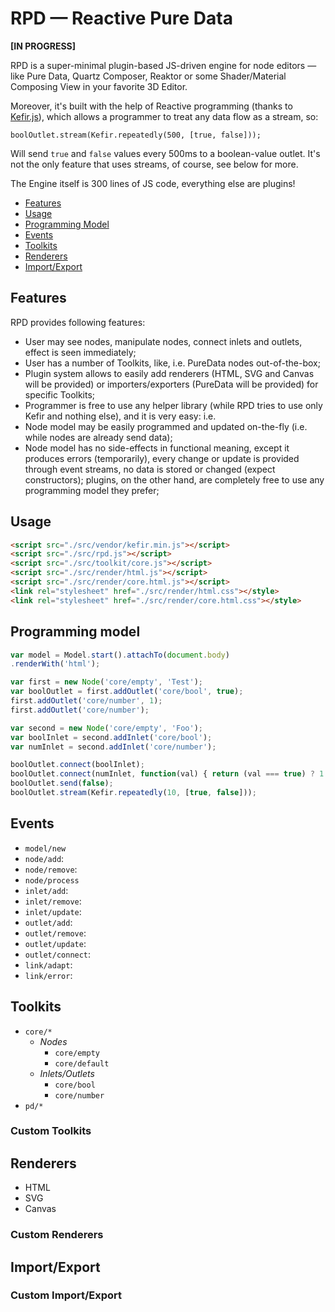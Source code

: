 # RPD — Reactive Pure Data

**[IN PROGRESS]**

RPD is a super-minimal plugin-based JS-driven engine for node editors — like Pure Data, Quartz Composer, Reaktor or some Shader/Material Composing View in your favorite 3D Editor.

Moreover, it's built with the help of Reactive programming (thanks to [Kefir.js](http://pozadi.github.io/kefir/)), which allows a programmer to treat any data flow as a stream, so:

```
boolOutlet.stream(Kefir.repeatedly(500, [true, false]));
```

Will send `true` and `false` values every 500ms to a boolean-value outlet. It's not the only feature that uses streams, of course, see below for more.

The Engine itself is 300 lines of JS code, everything else are plugins!

* [Features](#features)
* [Usage](#usage)
* [Programming Model](#programming-model)
* [Events](#events)
* [Toolkits](#toolkits)
* [Renderers](#renderers)
* [Import/Export](#import-export)

## Features

RPD provides following features:

* User may see nodes, manipulate nodes, connect inlets and outlets, effect is seen immediately;
* User has a number of Toolkits, like, i.e. PureData nodes out-of-the-box;
* Plugin system allows to easily add renderers (HTML, SVG and Canvas will be provided) or importers/exporters (PureData will be provided) for specific Toolkits;
* Programmer is free to use any helper library (while RPD tries to use only Kefir and nothing else), and it is very easy: i.e.
* Node model may be easily programmed and updated on-the-fly (i.e. while nodes are already send data);
* Node model has no side-effects in functional meaning, except it produces errors (temporarily), every change or update is provided through event streams, no data is stored or changed (expect constructors); plugins, on the other hand, are completely free to use any programming model they prefer;

## Usage

```html
<script src="./src/vendor/kefir.min.js"></script>
<script src="./src/rpd.js"></script>
<script src="./src/toolkit/core.js"></script>
<script src="./src/render/html.js"></script>
<script src="./src/render/core.html.js"></script>
<link rel="stylesheet" href="./src/render/html.css"></style>
<link rel="stylesheet" href="./src/render/core.html.css"></style>
```

## Programming model

```js
var model = Model.start().attachTo(document.body)
.renderWith('html');

var first = new Node('core/empty', 'Test');
var boolOutlet = first.addOutlet('core/bool', true);
first.addOutlet('core/number', 1);
first.addOutlet('core/number');

var second = new Node('core/empty', 'Foo');
var boolInlet = second.addInlet('core/bool');
var numInlet = second.addInlet('core/number');

boolOutlet.connect(boolInlet);
boolOutlet.connect(numInlet, function(val) { return (val === true) ? 1 : 0 });
boolOutlet.send(false);
boolOutlet.stream(Kefir.repeatedly(10, [true, false]));
```

## Events

* `model/new`
* `node/add`:
* `node/remove`:
* `node/process`
* `inlet/add`:
* `inlet/remove`:
* `inlet/update`:
* `outlet/add`:
* `outlet/remove`:
* `outlet/update`:
* `outlet/connect`:
* `link/adapt`:
* `link/error`:

## Toolkits

* `core/*`
    * _Nodes_
        * `core/empty`
        * `core/default`
    * _Inlets/Outlets_
        * `core/bool`
        * `core/number`
* `pd/*`

### Custom Toolkits

## Renderers

* HTML
* SVG
* Canvas

### Custom Renderers

## Import/Export

### Custom Import/Export
